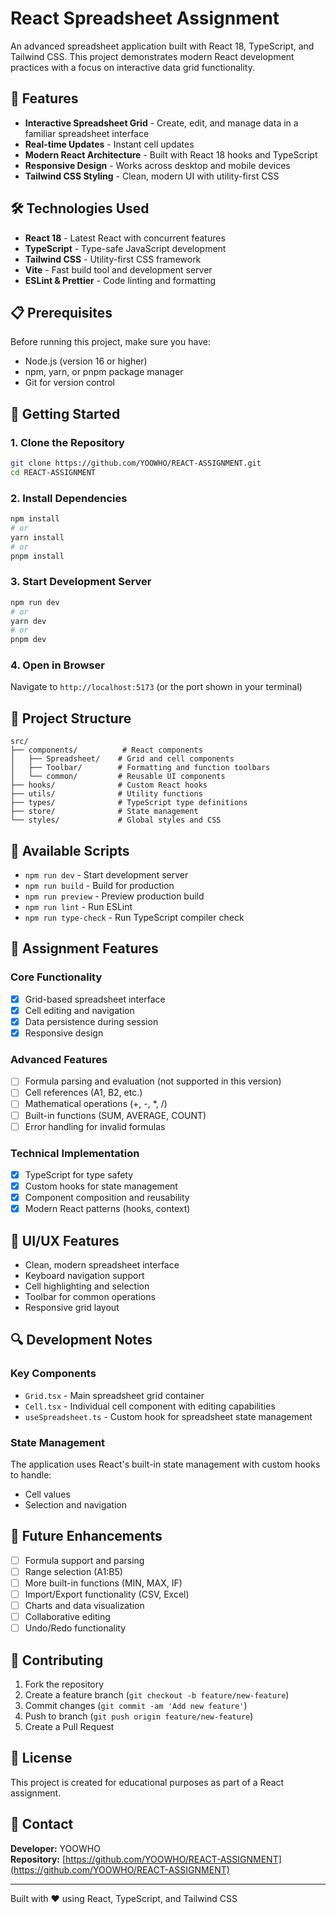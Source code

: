 # React Spreadsheet Assignment

An advanced spreadsheet application built with React 18, TypeScript, and Tailwind CSS. This project demonstrates modern React development practices with a focus on interactive data grid functionality.

## 🚀 Features

- **Interactive Spreadsheet Grid** - Create, edit, and manage data in a familiar spreadsheet interface
- **Real-time Updates** - Instant cell updates
- **Modern React Architecture** - Built with React 18 hooks and TypeScript
- **Responsive Design** - Works across desktop and mobile devices
- **Tailwind CSS Styling** - Clean, modern UI with utility-first CSS

## 🛠 Technologies Used

- **React 18** - Latest React with concurrent features
- **TypeScript** - Type-safe JavaScript development
- **Tailwind CSS** - Utility-first CSS framework
- **Vite** - Fast build tool and development server
- **ESLint & Prettier** - Code linting and formatting

## 📋 Prerequisites

Before running this project, make sure you have:

- Node.js (version 16 or higher)
- npm, yarn, or pnpm package manager
- Git for version control

## 🚀 Getting Started

### 1. Clone the Repository
```bash
git clone https://github.com/YOOWHO/REACT-ASSIGNMENT.git
cd REACT-ASSIGNMENT
```

### 2. Install Dependencies
```bash
npm install
# or
yarn install
# or
pnpm install
```

### 3. Start Development Server
```bash
npm run dev
# or
yarn dev
# or
pnpm dev
```

### 4. Open in Browser
Navigate to `http://localhost:5173` (or the port shown in your terminal)

## 📁 Project Structure

```
src/
├── components/          # React components
│   ├── Spreadsheet/    # Grid and cell components
│   ├── Toolbar/        # Formatting and function toolbars
│   └── common/         # Reusable UI components
├── hooks/              # Custom React hooks
├── utils/              # Utility functions
├── types/              # TypeScript type definitions
├── store/              # State management
└── styles/             # Global styles and CSS
```

## 🔧 Available Scripts

- `npm run dev` - Start development server
- `npm run build` - Build for production
- `npm run preview` - Preview production build
- `npm run lint` - Run ESLint
- `npm run type-check` - Run TypeScript compiler check

## 🎯 Assignment Features

### Core Functionality
- [x] Grid-based spreadsheet interface
- [x] Cell editing and navigation
- [x] Data persistence during session
- [x] Responsive design

### Advanced Features
- [ ] Formula parsing and evaluation (not supported in this version)
- [ ] Cell references (A1, B2, etc.)
- [ ] Mathematical operations (+, -, *, /)
- [ ] Built-in functions (SUM, AVERAGE, COUNT)
- [ ] Error handling for invalid formulas

### Technical Implementation
- [x] TypeScript for type safety
- [x] Custom hooks for state management
- [x] Component composition and reusability
- [x] Modern React patterns (hooks, context)

## 🎨 UI/UX Features

- Clean, modern spreadsheet interface
- Keyboard navigation support
- Cell highlighting and selection
- Toolbar for common operations
- Responsive grid layout

## 🔍 Development Notes

### Key Components
- `Grid.tsx` - Main spreadsheet grid container
- `Cell.tsx` - Individual cell component with editing capabilities
- `useSpreadsheet.ts` - Custom hook for spreadsheet state management

### State Management
The application uses React's built-in state management with custom hooks to handle:
- Cell values
- Selection and navigation

## 🚧 Future Enhancements

- [ ] Formula support and parsing
- [ ] Range selection (A1:B5)
- [ ] More built-in functions (MIN, MAX, IF)
- [ ] Import/Export functionality (CSV, Excel)
- [ ] Charts and data visualization
- [ ] Collaborative editing
- [ ] Undo/Redo functionality

## 🤝 Contributing

1. Fork the repository
2. Create a feature branch (`git checkout -b feature/new-feature`)
3. Commit changes (`git commit -am 'Add new feature'`)
4. Push to branch (`git push origin feature/new-feature`)
5. Create a Pull Request

## 📝 License

This project is created for educational purposes as part of a React assignment.

## 📧 Contact

**Developer:** YOOWHO  
**Repository:** [https://github.com/YOOWHO/REACT-ASSIGNMENT](https://github.com/YOOWHO/REACT-ASSIGNMENT)

---

Built with ❤️ using React, TypeScript, and Tailwind CSS